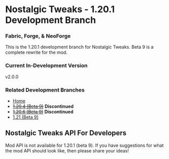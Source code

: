 # Nostalgic Tweaks - 1.20.1 Development Branch

### Fabric, Forge, & NeoForge

This is the 1.20.1 development branch for Nostalgic Tweaks. Beta 9 is a complete rewrite for the mod.

### Current In-Development Version

v2.0.0

### Related Development Branches

- [Home](https://github.com/Adrenix/Nostalgic-Tweaks)
- [~~1.20.4 (Beta 9)~~](https://github.com/Adrenix/Nostalgic-Tweaks/tree/1.20.4) **Discontinued**
- [~~1.20.6 (Beta 9)~~](https://github.com/Adrenix/Nostalgic-Tweaks/tree/1.20.6) **Discontinued**
- [1.21 (Beta 9)](https://github.com/Adrenix/Nostalgic-Tweaks/tree/1.21)

## Nostalgic Tweaks API For Developers

Mod API is not available for 1.20.1 (beta 9). If you have suggestions for what the mod API should look like, then please
share your ideas!